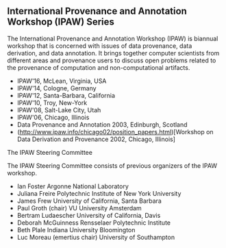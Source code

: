 ## International Provenance and Annotation Workshop (IPAW) Series

The International Provenance and Annotation Workshop (IPAW) is biannual workshop that is concerned with issues of data provenance, data derivation, and data annotation. It brings together computer scientists from different areas and provenance users to discuss open problems related to the provenance of computation and non-computational artifacts.

* IPAW'16, McLean, Virginia, USA
* IPAW'14, Cologne, Germany
* IPAW'12, Santa-Barbara, California
* IPAW'10, Troy, New-York
* IPAW'08, Salt-Lake City, Utah
* IPAW'06, Chicago, Illinois
* Data Provenance and Annotation 2003, Edinburgh, Scotland
* (http://www.ipaw.info/chicago02/position_papers.html)[Workshop on Data Derivation and Provenance 2002, Chicago, Illinois]
 

The IPAW Steering Committee

The IPAW Steering Committee consists of previous organizers of the IPAW workshop.

* Ian Foster	Argonne National Laboratory
* Juliana Freire	Polytechnic Institute of New York University
* James Frew	University of California, Santa Barbara
* Paul Groth (chair)	VU University Amsterdam
* Bertram Ludaescher	University of California, Davis
* Deborah McGuinness	Rensselaer Polytechnic Institute
* Beth Plale	Indiana University Bloomington
* Luc Moreau (emertius chair)	University of Southampton
